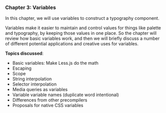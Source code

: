 ### Chapter 3: Variables

In this chapter, we will use variables to construct a typography component.

Variables make it easier to maintain and control values for things like palette and typography, by keeping those values in one place. So the chapter will review how basic variables work, and then we will briefly discuss a number of different potential applications and creative uses for variables.

**Topics discussed**:

* Basic variables: Make Less.js do the math
* Escaping
* Scope
* String interpolation
* Selector interpolation
* Media queries as variables
* Variable variable names (duplicate word intentional)
* Differences from other precompilers
* Proposals for native CSS variables
